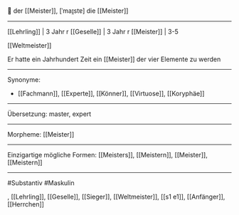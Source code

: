 🔵 der [[Meister]], [ˈmaɪ̯stɐ]
die [[Meister]]

---
[[Lehrling]] | 3 Jahr
r [[Geselle]] | 3 Jahr
r [[Meister]] | 3-5

[[Weltmeister]]

Er hatte ein Jahrhundert Zeit ein [[Meister]] der vier Elemente zu werden

---
Synonyme:
- [[Fachmann]], [[Experte]], [[Könner]], [[Virtuose]], [[Koryphäe]]

---
Übersetzung: master, expert

---
Morpheme:
[[Meister]]

---
Einzigartige mögliche Formen: [[Meisters]], [[Meistern]], [[Meister]], [[Meistern]]

---
#Substantiv #Maskulin

, [[Lehrling]], [[Geselle]], [[Sieger]], [[Weltmeister]], [[s1 e1]], [[Anfänger]], [[Herrchen]]
